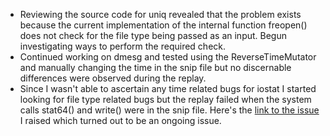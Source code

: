 * Reviewing the source code for uniq revealed that the problem exists because the current implementation of the internal function freopen() does not check for the file type being passed as an input. Begun investigating ways to perform the required check.
* Continued working on dmesg and tested using the ReverseTimeMutator and manually changing the time in the snip file but no discernable differences were observed during the replay.
* Since I wasn't able to ascertain any time related bugs for iostat I started looking for file type related bugs but the replay failed when the system calls stat64() and write() were in the snip file. Here's the [link to the issue](https://github.com/pkmoore/rrapper/issues/81) I raised which turned out to be an ongoing issue. 
